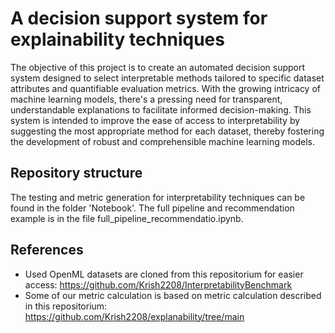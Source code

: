 # A decision support system for explainability techniques

The objective of this project is to create an automated decision support system designed to select interpretable methods tailored to specific dataset attributes and quantifiable evaluation metrics. With the growing intricacy of machine learning models, there's a pressing need for transparent, understandable explanations to facilitate informed decision-making. This system is intended to improve the ease of access to interpretability by suggesting the most appropriate method for each dataset, thereby fostering the development of robust and comprehensible machine learning models.

## Repository structure

The testing and metric generation for interpretability techniques can be found in the folder 'Notebook'. The full pipeline and recommendation example is in the file full_pipeline_recommendatio.ipynb.

## References
- Used OpenML datasets are cloned from this repositorium for easier access: https://github.com/Krish2208/InterpretabilityBenchmark
- Some of our metric calculation is based on metric calculation described in this repositorium: https://github.com/Krish2208/explanability/tree/main

